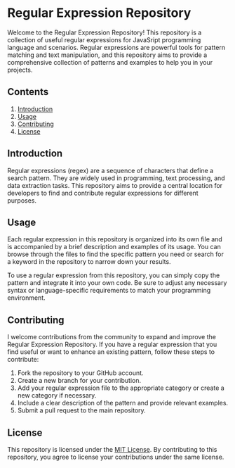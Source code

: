 # **Regular Expression Repository**

Welcome to the Regular Expression Repository! This repository is a collection of useful regular expressions for JavaSript programming language and scenarios. Regular expressions are powerful tools for pattern matching and text manipulation, and this repository aims to provide a comprehensive collection of patterns and examples to help you in your projects.

## **Contents**

1. [Introduction](#introduction)
2. [Usage](#usage)
3. [Contributing](#contributing)
4. [License](#license)

## **Introduction**

Regular expressions (regex) are a sequence of characters that define a search pattern. They are widely used in programming, text processing, and data extraction tasks. This repository aims to provide a central location for developers to find and contribute regular expressions for different purposes.

## **Usage**

Each regular expression in this repository is organized into its own file and is accompanied by a brief description and examples of its usage. You can browse through the files to find the specific pattern you need or search for a keyword in the repository to narrow down your results.

To use a regular expression from this repository, you can simply copy the pattern and integrate it into your own code. Be sure to adjust any necessary syntax or language-specific requirements to match your programming environment.

## **Contributing**

I welcome contributions from the community to expand and improve the Regular Expression Repository. If you have a regular expression that you find useful or want to enhance an existing pattern, follow these steps to contribute:

1. Fork the repository to your GitHub account.
2. Create a new branch for your contribution.
3. Add your regular expression file to the appropriate category or create a new category if necessary.
4. Include a clear description of the pattern and provide relevant examples.
5. Submit a pull request to the main repository.



## **License**

This repository is licensed under the [MIT License](LICENSE). By contributing to this repository, you agree to license your contributions under the same license.
